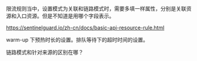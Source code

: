 限流规则当中，设置模式为关联和链路模式时，需要多填一样属性，分别是关联资源和入口资源。但是不知道是用哪个字段表示。

https://sentinelguard.io/zh-cn/docs/basic-api-resource-rule.html

warm-up 下预热时长的设置。排队等待下的超时时间的设置。



链路模式和针对来源的区别在哪？
